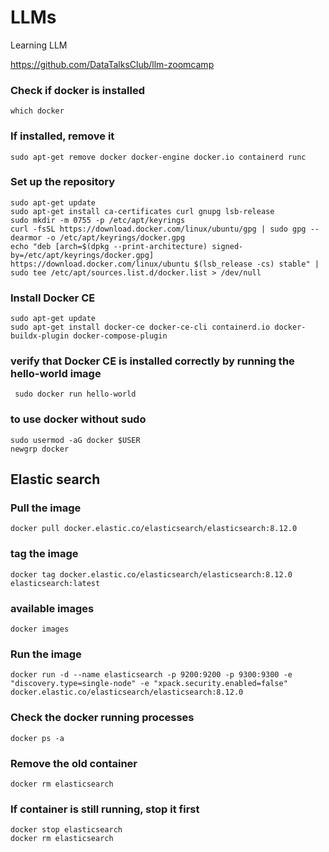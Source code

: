 # LLMs
Learning LLM

https://github.com/DataTalksClub/llm-zoomcamp

### Check if docker is installed
``` which docker ```

### If installed, remove it
``` sudo apt-get remove docker docker-engine docker.io containerd runc ```

### Set up the repository
```
sudo apt-get update
sudo apt-get install ca-certificates curl gnupg lsb-release
sudo mkdir -m 0755 -p /etc/apt/keyrings
curl -fsSL https://download.docker.com/linux/ubuntu/gpg | sudo gpg --dearmor -o /etc/apt/keyrings/docker.gpg
echo "deb [arch=$(dpkg --print-architecture) signed-by=/etc/apt/keyrings/docker.gpg] https://download.docker.com/linux/ubuntu $(lsb_release -cs) stable" | sudo tee /etc/apt/sources.list.d/docker.list > /dev/null
```

### Install Docker CE
```
sudo apt-get update
sudo apt-get install docker-ce docker-ce-cli containerd.io docker-buildx-plugin docker-compose-plugin
```

### verify that Docker CE is installed correctly by running the hello-world image
``` sudo docker run hello-world```

### to use docker without sudo
```
sudo usermod -aG docker $USER
newgrp docker
```

## Elastic search

### Pull the image
``` docker pull docker.elastic.co/elasticsearch/elasticsearch:8.12.0 ```

### tag the image
``` docker tag docker.elastic.co/elasticsearch/elasticsearch:8.12.0 elasticsearch:latest ```

### available images 
``` docker images ```

### Run the image
```
docker run -d --name elasticsearch -p 9200:9200 -p 9300:9300 -e "discovery.type=single-node" -e "xpack.security.enabled=false" docker.elastic.co/elasticsearch/elasticsearch:8.12.0
```

### Check the docker running processes 
``` docker ps -a ```

### Remove the old container
``` docker rm elasticsearch ```

### If container is still running, stop it first
```
docker stop elasticsearch
docker rm elasticsearch
```

